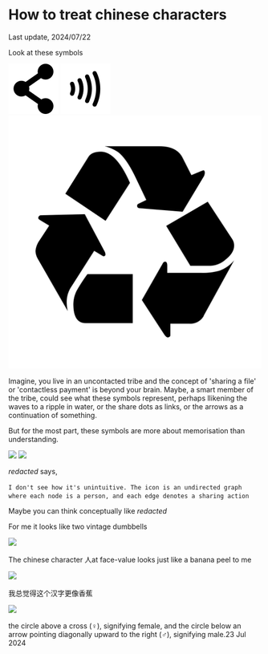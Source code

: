 # How to treat chinese characters

Last update, 2024/07/22

Look at these symbols

<img src=.pix/share.svg>
<img src=.pix/contactless.svg>
<img src=.pix/recycle.svg>

Imagine, you live in an uncontacted tribe and the concept of 'sharing a file' or 'contactless payment' is beyond your brain. Maybe, a smart member of the tribe, could see what these symbols represent, perhaps llikening the waves to a ripple in water, or the share dots as links, or the arrows as a continuation of something.

But for the most part, these symbols are more about memorisation than understanding.

<img src=".pix/dumbbell.avif" style="width:410px; height: auto;">
<img src=".pix/dumbbell1.avif" style="width:410px; height: auto;">

_redacted_ says,

`I don't see how it's unintuitive. The icon is an undirected graph where each node is a person, and each edge denotes a sharing action`

Maybe you can think conceptually like _redacted_

For me it looks like two vintage dumbbells

<img src=".pix/ren_etymology.avif" style="width:200px; height: auto;">

The chinese character 人at face-value looks just like a banana peel to me

<img src=".pix/banana_peel.avif" style="width:410px; height: auto;">

我总觉得这个汉字更像香蕉

<img src=".pix/xin_dog.avif" style="width:410px; height: auto;">

 the circle above a cross (♀), signifying female, and the circle below an arrow pointing diagonally upward to the right (♂), signifying male.23 Jul 2024

